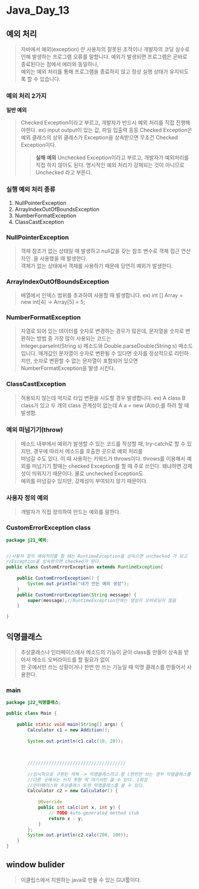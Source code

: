 # Java_Day_13

## 예외 처리
>자바에서 예외(exception) 란 사용자의 잘못된 조작이나 개발자의 코딩 실수로 인해 발생하는 프로그램 오류를 말합니다. 예외가 발생되면 프로그램은 곧바로 종료된다는 점에서 에러와 동일하나,  
>예외는 예외 처리를 통해 프로그램을 종료하지 않고 정상 실행 상태가 유지되도록 할 수 있습니다.

### 예외 처리 2가지
**일반 예외**
> Checked Exception이라고 부르고, 개발자가 반드시 예외 처리를 직접 진행해야한다.
> ex) input output이 있는 값, 파일 입출력 등등
> Checked Exception은 예외 클래스의 상위 클래스가 Exception을 상속받으면 무조건 Checked Exception이다.
> > **실해 예외**
> > Unchecked Exception이라고 부르고, 개발자가 예외처리를 직접 하지 않아도 된다. 명시적인 예외 처리가 강제되는 것이 아니므로  
> > Unchecked 라고 부른다.

### 실행 예외 처리 종류
1. NullPointerException
2. ArrayIndexOutOfBoundsException 
3. NumberFormatException 
4. ClassCastException 

### NullPointerException
> 객체 참조가 없는 상태일 때 발생하고 null값을 갖는 참조 변수로 객체 접근 연산자인 .을 사용했을 때 발생한다.  
> 객체가 없는 상태에서 객체를 사용하기 때문에 당연히 예외가 발생한다.

### ArrayIndexOutOfBoundsException
> 배열에서 인덱스 범위를 초과하여 사용할 때 발생합니다. 
> ex) int [] Array = new int[4] -> Array[5] = 5;

### NumberFormatException
> 자열로 되어 있는 데이터를 숫자로 변경하는 경우가 많은데, 문자열을 숫자로 변환하는 방법 중 가장 많이 사용되는 코드는  
> Integer.parseInt(String s) 메소드와 Double.parseDouble(String s) 메소드입니다. 매개값인 문자열이 숫자로 변환될 수 있다면 숫자를 정상적으로 리턴하지만, 
>  숫자로 변환할 수 없는 문자열이 포함되어 있으면 NumberFormatException을 발생 시킨다.

### ClassCastException 
> 허용되지 않는데 억지로 타입 변환을 시도할 경우 발생합니다.
> ex) A class B class가 있고 두 개의 class 관계성이 없는데 A a = new (A)b();를 하려 할 때 발생함.

### 예외 떠넘기기(throw)
> 메소드 내부에서 예외가 발생할 수 있는 코드를 작성할 때, try-catch로 할 수 있지만, 경우에 따라서 메소드를 호출한 곳으로 예외 처리를  
> 떠넘길 수도 있다. 이 때 사용하는 키워드가 throws이다.
> throws를 이용해서 예외를 떠넘기기 할때는 checked Exception를 할 때 주로 쓰인다. 왜냐하면 강제성이 띄워지기 때문이다. 물로 unchecked Exception도  
> 예외를 떠넘길수 있지만, 강제성이 부여되지 않기 때문이다.

### 사용자 정의 예외
> 개발자가 직접 정의하여 만드는 예외를 말한다.
### CustomErrorException class
```java
package j21_예외;


//사용자 정의 예외처리를 할 때는 RuntimeException을 상속으면 unchecked 가 되고
//Exception을 상속받으면 checked가 된다.
public class CustomErrorException extends RuntimeException{
	
	public CustomErrorException() {
		System.out.println("내가 만든 예외 생성");
	}
	public CustomErrorException(String message) {
		super(message);//RuntimeException안에는 생성자 오버로딩이 많음
	}

}
```

## 익명클래스
> 추상클래스나 인터페이스에서 메소드의 기능이 굳이 class를 만들어 상속을 받아서 메소드 오버라이드를 할 필요가 없이  
> 한 곳에서만 쓰는 상황이거나 한번 만 쓰는 기능일 때 익명 클래스를 만들어서 사용한다.
### main
```java
package j22_익명클래스;

public class Main {
	
	public static void main(String[] args) {
		Calculator c1 = new Addition();
		
		System.out.println(c1.calc(10, 20));
		
		
		
		/////////////////////////////////////
		
		//임시적으로 구현된 객체 -> 익명클래스라고 함 (한번만 쓰는 경우 익명클래스를 이용한다)
		//다른 곳에서는 쓰지 못함 딱 여기서만 쓸 수 있다. 1회성
		//인터페이스와 추상클래스 또한 익명클래스를 쓸 수 있다.
		Calculator c2 = new Calculator() { 
			
			@Override
			public int calc(int x, int y) {
				// TODO Auto-generated method stub
				return x - y;
			}
		};
		System.out.println(c2.calc(200, 100));
	}
}

```

## window bulider
> 이클립스에서 지원하는 java로 만들 수 있는 GUI툴이다.
